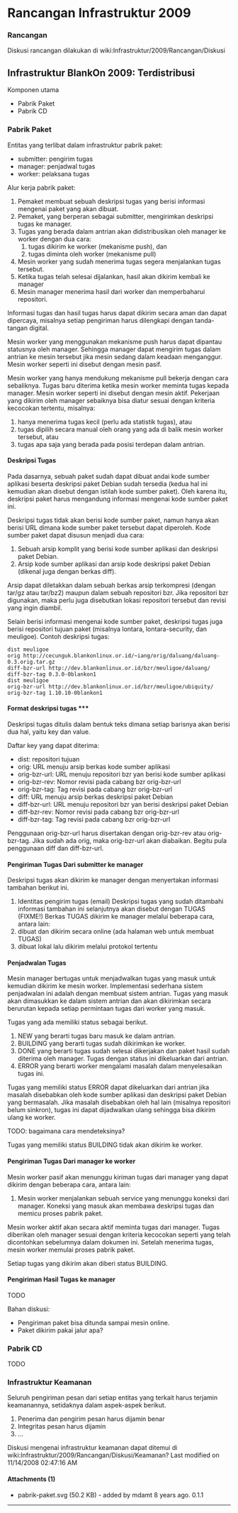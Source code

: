 # Rancangan Infrastruktur 2009

### Rancangan
Diskusi rancangan dilakukan di wiki:Infrastruktur/2009/Rancangan/Diskusi

## Infrastruktur BlankOn 2009: Terdistribusi
Komponen utama
  * Pabrik Paket
  * Pabrik CD

### Pabrik Paket
Entitas yang terlibat dalam infrastruktur pabrik paket:
   * submitter: pengirim tugas
   * manager: penjadwal tugas
   * worker: pelaksana tugas

Alur kerja pabrik paket:
   1. Pemaket membuat sebuah deskripsi tugas yang berisi informasi mengenai
      paket yang akan dibuat.
   1. Pemaket, yang berperan sebagai submitter, mengirimkan deskripsi tugas ke
      manager.
   1. Tugas yang berada dalam antrian akan didistribusikan oleh manager ke
      worker dengan dua cara:
         1. tugas dikirim ke worker (mekanisme push), dan
         2. tugas diminta oleh worker (mekanisme pull)
   1. Mesin worker yang sudah menerima tugas segera menjalankan tugas tersebut.
   1. Ketika tugas telah selesai dijalankan, hasil akan dikirim kembali ke
      manager
   1. Mesin manager menerima hasil dari worker dan memperbaharui repositori.

Informasi tugas dan hasil tugas harus dapat dikirim secara aman dan dapat
dipercaya, misalnya setiap pengiriman harus dilengkapi dengan tanda-tangan
digital.

Mesin worker yang menggunakan mekanisme push harus dapat dipantau statusnya
oleh manager. Sehingga manager dapat mengirim tugas dalam antrian ke mesin
tersebut jika mesin sedang dalam keadaan menganggur. Mesin worker seperti ini
disebut dengan mesin pasif.

Mesin worker yang hanya mendukung mekanisme pull bekerja dengan cara
sebaliknya. Tugas baru diterima ketika mesin worker meminta tugas kepada
manager. Mesin worker seperti ini disebut dengan mesin aktif.
Pekerjaan yang dikirim oleh manager sebaiknya bisa diatur sesuai dengan
kriteria kecocokan tertentu, misalnya:
   1. hanya menerima tugas kecil (perlu ada statistik tugas), atau
   2. tugas dipilih secara manual oleh orang yang ada di balik mesin worker
      tersebut, atau
   3. tugas apa saja yang berada pada posisi terdepan dalam antrian.

#### Deskripsi Tugas
Pada dasarnya, sebuah paket sudah dapat dibuat andai kode sumber aplikasi
beserta deskripsi paket Debian sudah tersedia (kedua hal ini kemudian akan
disebut dengan istilah kode sumber paket). Oleh karena itu, deskripsi paket
harus mengandung informasi mengenai kode sumber paket ini.

Deskripsi tugas tidak akan berisi kode sumber paket, namun hanya akan berisi
URL dimana kode sumber paket tersebut dapat diperoleh.
Kode sumber paket dapat disusun menjadi dua cara:
   1. Sebuah arsip komplit yang berisi kode sumber aplikasi dan deskripsi paket
      Debian.
   1. Arsip kode sumber aplikasi dan arsip kode deskripsi paket Debian (dikenal
      juga dengan berkas diff).

Arsip dapat diletakkan dalam sebuah berkas arsip terkompresi (dengan tar/gz
atau tar/bz2) maupun dalam sebuah repositori bzr. Jika repositori bzr
digunakan, maka perlu juga disebutkan lokasi repositori tersebut dan revisi
yang ingin diambil.

Selain berisi informasi mengenai kode sumber paket, deskripsi tugas juga berisi
repositori tujuan paket (misalnya lontara, lontara-security, dan meuligoe).
Contoh deskripsi tugas:

```
dist meuligoe
orig http://cecunguk.blankonlinux.or.id/~iang/orig/daluang/daluang-
0.3.orig.tar.gz
diff-bzr-url http://dev.blankonlinux.or.id/bzr/meuligoe/daluang/
diff-bzr-tag 0.3.0-0blankon1
dist meuligoe
orig-bzr-url http://dev.blankonlinux.or.id/bzr/meuligoe/ubiquity/
orig-bzr-tag 1.10.10-0blankon1
```

#### Format deskripsi tugas ***
Deskripsi tugas ditulis dalam bentuk teks dimana setiap barisnya akan berisi
dua hal, yaitu key dan value.

Daftar key yang dapat diterima:
   * dist: repositori tujuan
   * orig: URL menuju arsip berkas kode sumber aplikasi
   * orig-bzr-url: URL menuju repositori bzr yan berisi kode sumber aplikasi
   * orig-bzr-rev: Nomor revisi pada cabang bzr orig-bzr-url
   * orig-bzr-tag: Tag revisi pada cabang bzr orig-bzr-url
   * diff: URL menuju arsip berkas deskripsi paket Debian
   * diff-bzr-url: URL menuju repositori bzr yan berisi deskripsi paket Debian
   * diff-bzr-rev: Nomor revisi pada cabang bzr orig-bzr-url
   * diff-bzr-tag: Tag revisi pada cabang bzr orig-bzr-url

Penggunaan orig-bzr-url harus disertakan dengan orig-bzr-rev atau orig-bzr-tag.
Jika sudah ada orig, maka orig-bzr-url akan diabaikan. Begitu pula penggunaan
diff dan diff-bzr-url.

#### Pengiriman Tugas Dari submitter ke manager
Deskripsi tugas akan dikirim ke manager dengan menyertakan informasi tambahan
berikut ini.
   1. Identitas pengirim tugas (email)
Deskripsi tugas yang sudah ditambahi informasi tambahan ini selanjutnya akan
disebut dengan TUGAS (FIXME!)
Berkas TUGAS dikirim ke manager melalui beberapa cara, antara lain:
   1. dibuat dan dikirim secara online (ada halaman web untuk membuat TUGAS)
   2. dibuat lokal lalu dikirim melalui protokol tertentu

#### Penjadwalan Tugas
Mesin manager bertugas untuk menjadwalkan tugas yang masuk untuk kemudian
dikirim ke mesin worker.
Implementasi sederhana sistem penjadwalan ini adalah dengan membuat sistem
antrian. Tugas yang masuk akan dimasukkan ke dalam sistem antrian dan akan
dikirimkan secara berurutan kepada setiap permintaan tugas dari worker yang
masuk.

Tugas yang ada memiliki status sebagai berikut.
   1. NEW yang berarti tugas baru masuk ke dalam antrian.
   2. BUILDING yang berarti tugas sudah dikirimkan ke worker.
   3. DONE yang berarti tugas sudah selesai dikerjakan dan paket hasil sudah
      diterima oleh manager. Tugas dengan status ini dikeluarkan dari antrian.
   4. ERROR yang berarti worker mengalami masalah dalam menyelesaikan tugas
      ini.

Tugas yang memiliki status ERROR dapat dikeluarkan dari antrian jika masalah
disebabkan oleh kode sumber aplikasi dan deskripsi paket Debian yang
bermasalah. Jika masalah disebabkan oleh hal lain (misalnya repositori belum
sinkron), tugas ini dapat dijadwalkan ulang sehingga bisa dikirim ulang ke
worker.

TODO: bagaimana cara mendeteksinya?

Tugas yang memiliki status BUILDING tidak akan dikirim ke worker.

#### Pengiriman Tugas Dari manager ke worker
Mesin worker pasif akan menunggu kiriman tugas dari manager yang dapat dikirim
dengan beberapa cara, antara lain:
   1. Mesin worker menjalankan sebuah service yang menunggu koneksi dari
      manager. Koneksi yang masuk akan membawa deskripsi tugas dan memicu
      proses pabrik paket.

Mesin worker aktif akan secara aktif meminta tugas dari manager. Tugas
diberikan oleh manager sesuai dengan kriteria kecocokan seperti yang telah
dicontohkan sebelumnya dalam dokumen ini. Setelah menerima tugas, mesin worker
memulai proses pabrik paket.

Setiap tugas yang dikirim akan diberi status BUILDING.

#### Pengiriman Hasil Tugas ke manager

TODO

Bahan diskusi:
   * Pengiriman paket bisa ditunda sampai mesin online.
   * Paket dikirim pakai jalur apa?

### Pabrik CD
TODO

### Infrastruktur Keamanan
Seluruh pengiriman pesan dari setiap entitas yang terkait harus terjamin
keamanannya, setidaknya dalam aspek-aspek berikut.
   1. Penerima dan pengirim pesan harus dijamin benar
   2. Integritas pesan harus dijamin
   3. ...

Diskusi mengenai infrastruktur keamanan dapat ditemui di wiki:Infrastruktur/2009/Rancangan/Diskusi/Keamanan?
Last modified on 11/14/2008 02:47:16 AM

#### Attachments (1)
   * pabrik-paket.svg​ (50.2 KB) - added by mdamt 8 years ago. 0.1.1
 
---
 
